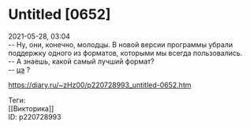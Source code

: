 Untitled [0652]
================

   
 2021-05-28, 03:04   
  -- Ну, они, конечно, молодцы. В новой версии программы убрали поддержку одного из форматов, которыми мы всегда пользовались.   
 -- А знаешь, какой самый лучший формат?   
 --  [цэ](https://lurkmore.to/DOS#Format_C)  ?   
    
 <https://diary.ru/~zHz00/p220728993_untitled-0652.htm>   
   
 Теги:   
 [[Викторика]]   
 ID: p220728993